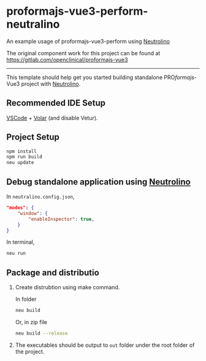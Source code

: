 # proformajs-vue3-perform-neutralino

An example usage of proformajs-vue3-perform using [Neutrolino](https://neutralino.js.org//)

The original component work for this project can be found at https://gitlab.com/openclinical/proformajs-vue3

---

This template should help get you started building standalone PRO<i>formajs</i>-Vue3 project with [Neutrolino](https://neutralino.js.org//).

## Recommended IDE Setup

[VSCode](https://code.visualstudio.com/) + [Volar](https://marketplace.visualstudio.com/items?itemName=Vue.volar) (and disable Vetur).

## Project Setup

```sh
npm install
npm run build
neu update
```

## Debug standalone application using [Neutrolino](https://neutralino.js.org//)

In `neutralino.config.json`,

```json
"modes": {
    "window": {
        "enableInspector": true,
    }
}
```

In terminal,
```sh
neu run
```

## Package and distributio

1. Create distrubtion using make command.

    In folder

    ```sh
    neu build
    ```

    Or, in zip file

    ```sh
    neu build --release
    ```

2. The executables should be output to `out` folder under the root folder of the project.
